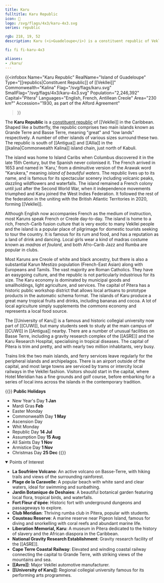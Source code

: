 ```yaml
---
title: Karu
fulltitle: Karu Republic
icon: 🦋
logo: /svg/flags/4x3/karu-4x3.svg
series: republic

rgb: 218, 19, 52
description: Karu (<i>Guadeloupe</i>) is a constituent republic of Vekllei located in the Lesser Antilles of the Caribbean Sea.

fi: fi fi-karu-4x3

aliases:
- /karu/
---
```

{{<infobox
	 Name="Karu Republic"
	 RealName="Island of Guadeloupe"
	 Type="[[republics|Constituent Republic]] of [[Vekllei]]"
	 Commonwealth="Kalina"
	 Flag="/svg/flags/karu.svg"
	 SmallFlag="/svg/flags/4x3/karu-4x3.svg"
	 Population="2,246,392"
	 Capital="Pitera"
	 Languages="English, French, Antillean Creole"
	 Area="230 km²"
	 Accession="1930, as part of the Alford Agreement"
 >}}

The <span class="fi fi-karu-4x3"></span> **Karu Republic** is a [constituent republic](/republics/) of [[Vekllei]] in the Caribbean. Shaped like a butterfly, the republic comprises two main islands known as Grande Terre and Basse Terre, meaning "great" and "low lands" respectively. A number of other islands of various sizes surround these two. The republic is south of [[Antigua]] and [[Allia]] in the [[kalina|Commonwealth Kalina]] island chain, just north of Kabuli.

The island was home to Island Caribs when Columbus discovered it in the late 15th Century, but the Spanish never colonised it. The French arrived in 1653 and named in 'Karu,' from a diminuitive version of the Arawak word "Karukera," meaning *island of beautiful waters*. The republic lives up to its name, and is famous for its spectacular scenery including volcanic peaks, dazzling wildflowers and waterfalls. The island remained a French colony until just after the Second World War, when it independence movements triumphed and Karu joined the West Indies Federation. It followed the rest of the federation in the uniting with the British Atlantic Territories in 2020, forming [[Vekllei]].

Although English now accompanies French as the medium of instruction, most Karuns speak French or Creole day-to-day. The island is home to a rich, French-Carib fusion culture that is very exotic to many Vekllei people and the island is a popular place of pilgrimage for domestic tourists seeking to tour the country. It is famous for its rum and food, and has a reputation as a land of drink and dancing. Local girls wear a kind of madras costume known as *madras et foulard*, and both Afro-Carib Jazz and Rumba are popular in clubs.

Most Karuns are Creole of white and black ancestry, but there is also a substantial Karun Mestizo population (French-East Asian) along with Europeans and Tamils. The vast majority are Roman Catholics. They have an easygoing culture, and the republic is not particularly industrious for its size. The Karu economy is dominated by municipal goods and smallholdings, light agriculture, and services. The capital of Pitera has a historic public workshop district that allows local artisans to prototype products in the automatic schema format. The islands of Karu produce a great many tropical fruits and drinks, including bananas and cocoa. A lot of local agriculture simply supplements the *commons* economy and represents a local food source.

The [[University of Karu]] is a famous and historic collegial university now part of [[CUWI]], but many students seek to study at the main campus of [[CUWI]] in [[Antigua]] nearby. There are a number of unusual facilities on Basse Terre, including a gravity research complex of the [[ASRE]] and the Karu Research Hospital, specialising in tropical diseases. The capital of Pitera is trim and pretty, and with nearly two million inhabitants, very busy.

Trains link the two main islands, and ferry services leave regularly for the peripheral islands and archipelagos. There is an airport outside of the capital, and most large towns are serviced by trams or intercity local railways in the Vekllei fashion. Visitors should start in the capital, where Hotel Meridian has a fine grounds and golf course, before embarking for a series of local inns across the islands in the contemporary tradition.

{{<note table>}}
**Public Holidays**

* New Year's Day **1 Jan**
* Mardi Gras **Feb**
* Easter Monday
* Commonwealth Day **1 May**
* Ascension Day
* Whit Monday
* Republic Day **14 Jul**
* Assumption Day **15 Aug**
* All Saints Day **1 Nov**
* Armistice Day **1 Nov**
* Christmas Day **25 Dec**
{{</note>}}

<details open>
<summary>Points of Interest</summary>

- **La Soufrière Volcano**: An active volcano on Basse-Terre, with hiking trails and views of the surrounding rainforest.
- **Plage de la Caravelle**: A popular beach with white sand and clear waters, ideal for swimming and sunbathing.
- **Jardin Botanique de Deshaies**: A beautiful botanical garden featuring local flora, tropical birds, and waterfalls.
- **Fort Fleur d'épée**: Historic fort with underground dungeons and passageways to explore.
- **Club Meridian**: Thriving rumba club in Pitera, popular with students.
- **Cousteau Reserve**: A marine reserve near Pigeon Island, famous for diving and snorkelling with coral reefs and abundant marine life.
- **Liberation Memorial, Karu**: A museum in Pitera dedicated to the history of slavery and the African diaspora in the Caribbean.
- **National Gravity Research Establishment**: Gravity research facility of the [[ASRE]].
- **Cape Terre Coastal Railway**: Elevated and winding coastal railway connecting the capital to Grande Terre, with striking views of the mountains and sea.
- **[[Avro]]**: Major Vekllei automotive manufacturer.
- **[[University of Karu]]**: Regional collegial university famous for its performing arts programmes.
</details>



